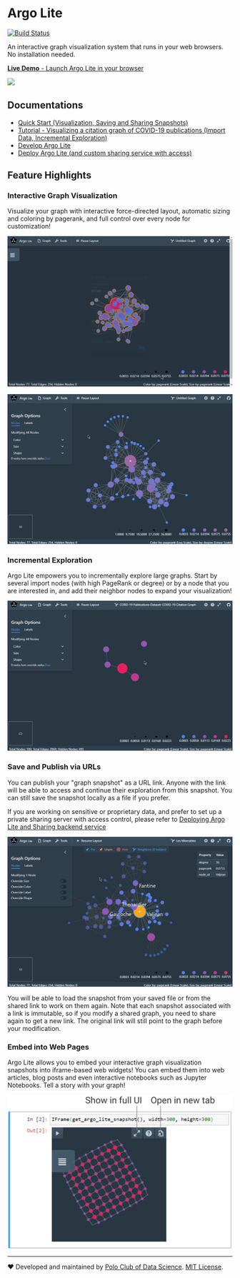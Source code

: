 # Argo Lite

[![Build Status](https://travis-ci.org/poloclub/argo-graph-lite.svg?branch=master)](https://travis-ci.org/poloclub/argo-graph-lite)

An interactive graph visualization system that runs in your web browsers. No installation needed.

[**Live Demo** - Launch Argo Lite in your browser](https://poloclub.github.io/argo-graph-lite/)

<img src="https://github.com/poloclub/argo-graph-lite/raw/master/img/readme-logo.png" width=60%>

## Documentations

- [Quick Start (Visualization, Saving and Sharing Snapshots)](quickstart.md)
- [Tutorial - Visualizing a citation graph of COVID-19 publications (Import Data, Incremental Exploration)](tutorial.md)
- [Develop Argo Lite](development.md)
- [Deploy Argo Lite (and custom sharing service with access)](deploy.md)

## Feature Highlights

### Interactive Graph Visualization

Visualize your graph with interactive force-directed layout, automatic sizing and coloring by pagerank, and full control over every node for customization!

![Argo Lite visualization with force directed layout](img/video-layout.gif)

![Argo Lite visualization graph options](img/video-graph-options.gif)

### Incremental Exploration

Argo Lite empowers you to incrementally explore large graphs. Start by several import nodes (with high PageRank or degree) or by a node that you are interested in, and add their neighbor nodes to expand your visualization!

![Argo Lite incremental exploration](img/video-incremental.gif)

### Save and Publish via URLs

You can publish your "graph snapshot" as a URL link. Anyone with the link will be able to access and continue their exploration from this snapshot. You can still save the snapshot locally as a file if you prefer.

If you are working on sensitive or proprietary data, and prefer to set up a private sharing server with access control, please refer to [Deploying Argo Lite and Sharing backend service](deploy.md)

![Argo Lite sharing graph as link](img/video-share.gif)

You will be able to load the snapshot from your saved file or from the shared link to work on them again. Note that each snapshot associated with a link is immutable, so if you modify a shared graph, you need to share again to get a new link. The original link will still point to the graph before your modification.

### Embed into Web Pages

Argo Lite allows you to embed your interactive graph visualization snapshots into iframe-based web widgets! You can embed them into web articles, blog posts and even interactive notebooks such as Jupyter Notebooks. Tell a story with your graph!

![Argo Lite embedded widget mode](img/img-embedded.png)

---

♥ Developed and maintained by [Polo Club of Data Science](https://poloclub.github.io/). [MIT License](LICENSE).
